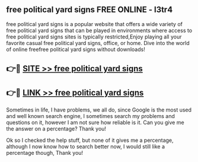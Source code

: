 ## free political yard signs FREE ONLINE - l3tr4

free political yard signs is a popular website that offers a wide variety of free political yard signs that can be played in environments where access to free political yard signs sites is typically restricted,Enjoy playing all your favorite casual free political yard signs, office, or home. Dive into the world of online freefree political yard signs without downloads!

## 👉🔴 [SITE >> free political yard signs](http://news.freeplayer.one?title=free_political_yard_signs&ref=FRRE)

## 👉🔴 [LINK >> free political yard signs](http://news.freeplayer.one?title=free_political_yard_signs&ref=FREE)

Sometimes in life, I have problems, we all do, since Google is the most used and well known search engine, I sometimes search my problems and questions on it, however I am not sure how reliable is it. Can you give me the answer on a percentage? Thank you!

Ok so I checked the help stuff, but none of it gives me a percentage, although I now know how to search better now, I would still like a percentage though, Thank you!
